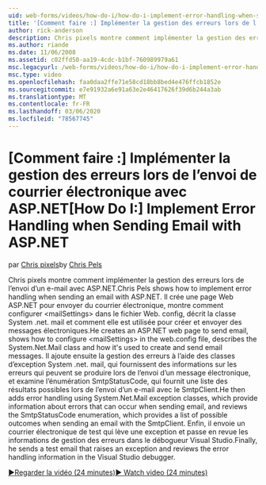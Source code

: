 ```yaml
---
uid: web-forms/videos/how-do-i/how-do-i-implement-error-handling-when-sending-email-with-aspnet
title: '[Comment faire :] Implémenter la gestion des erreurs lors de l’envoi de courrier électronique avec ASP.NET | Microsoft Docs'
author: rick-anderson
description: Chris pixels montre comment implémenter la gestion des erreurs lors de l’envoi d’un e-mail avec ASP.NET. Il crée une page Web ASP.NET pour envoyer du courrier électronique, montre comment configurer & lt...
ms.author: riande
ms.date: 11/06/2008
ms.assetid: c02ffd50-aa19-4cdc-b1bf-760989979a61
msc.legacyurl: /web-forms/videos/how-do-i/how-do-i-implement-error-handling-when-sending-email-with-aspnet
msc.type: video
ms.openlocfilehash: faa0daa2ffe71e58cd18bb8bed4e476ffcb1852e
ms.sourcegitcommit: e7e91932a6e91a63e2e46417626f39d6b244a3ab
ms.translationtype: MT
ms.contentlocale: fr-FR
ms.lasthandoff: 03/06/2020
ms.locfileid: "78567745"
---
```

# <a name="how-do-i-implement-error-handling-when-sending-email-with-aspnet"></a><span data-ttu-id="9590f-104">[Comment faire :] Implémenter la gestion des erreurs lors de l’envoi de courrier électronique avec ASP.NET</span><span class="sxs-lookup"><span data-stu-id="9590f-104">[How Do I:] Implement Error Handling when Sending Email with ASP.NET</span></span>

<span data-ttu-id="9590f-105">par [Chris pixels](https://twitter.com/chrispels)</span><span class="sxs-lookup"><span data-stu-id="9590f-105">by [Chris Pels](https://twitter.com/chrispels)</span></span>

<span data-ttu-id="9590f-106">Chris pixels montre comment implémenter la gestion des erreurs lors de l’envoi d’un e-mail avec ASP.NET.</span><span class="sxs-lookup"><span data-stu-id="9590f-106">Chris Pels shows how to implement error handling when sending an email with ASP.NET.</span></span> <span data-ttu-id="9590f-107">Il crée une page Web ASP.NET pour envoyer du courrier électronique, montre comment configurer &lt;mailSettings&gt; dans le fichier Web. config, décrit la classe System .net. mail et comment elle est utilisée pour créer et envoyer des messages électroniques.</span><span class="sxs-lookup"><span data-stu-id="9590f-107">He creates an ASP.NET web page to send email, shows how to configure &lt;mailSettings&gt; in the web.config file, describes the System.Net.Mail class and how it's used to create and send email messages.</span></span> <span data-ttu-id="9590f-108">Il ajoute ensuite la gestion des erreurs à l’aide des classes d’exception System .net. mail, qui fournissent des informations sur les erreurs qui peuvent se produire lors de l’envoi d’un message électronique, et examine l’énumération SmtpStatusCode, qui fournit une liste des résultats possibles lors de l’envoi d’un e-mail avec le SmtpClient.</span><span class="sxs-lookup"><span data-stu-id="9590f-108">He then adds error handling using System.Net.Mail exception classes, which provide information about errors that can occur when sending email, and reviews the SmtpStatusCode enumeration, which provides a list of possible outcomes when sending an email with the SmtpClient.</span></span> <span data-ttu-id="9590f-109">Enfin, il envoie un courrier électronique de test qui lève une exception et passe en revue les informations de gestion des erreurs dans le débogueur Visual Studio.</span><span class="sxs-lookup"><span data-stu-id="9590f-109">Finally, he sends a test email that raises an exception and reviews the error handling information in the Visual Studio debugger.</span></span>

[<span data-ttu-id="9590f-110">&#9654;Regarder la vidéo (24 minutes)</span><span class="sxs-lookup"><span data-stu-id="9590f-110">&#9654; Watch video (24 minutes)</span></span>](https://channel9.msdn.com/Blogs/ASP-NET-Site-Videos/how-do-i-implement-error-handling-when-sending-email-with-aspnet)
